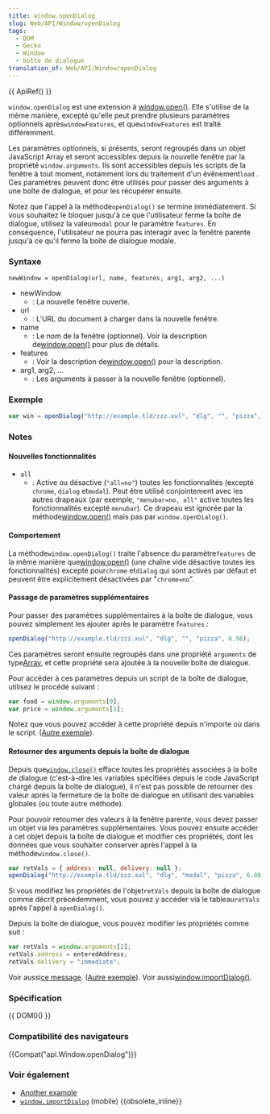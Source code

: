 ```yaml
---
title: window.openDialog
slug: Web/API/Window/openDialog
tags:
  - DOM
  - Gecko
  - Window
  - boîte de dialogue
translation_of: Web/API/Window/openDialog
---
```

{{ ApiRef() }}

`window.openDialog` est une extension à [window.open()](/fr/DOM/window.open). Elle s'utilise de la même manière, excepté qu'elle peut prendre plusieurs paramètres optionnels après`windowFeatures`, et que`windowFeatures` est traîté différemment.

Les paramètres optionnels, si présents, seront regroupés dans un objet JavaScript Array et seront accessibles depuis la nouvelle fenêtre par la propriété `window.arguments`. Ils sont accessibles depuis les scripts de la fenêtre à tout moment, notamment lors du traitement d'un évênement`load` . Ces paramètres peuvent donc être utilisés pour passer des arguments à une boîte de dialogue, et pour les récupérer ensuite.

Notez que l'appel à la méthode`openDialog()` se termine immédiatement. Si vous souhaitez le bloquer jusqu'à ce que l'utilisateur ferme la boîte de dialogue, utilisez la valeur`modal` pour le paramètre f`eatures`. En conséquence, l'utilisateur ne pourra pas interagir avec la fenêtre parente jusqu'à ce qu'il ferme la boîte de dialogue modale.

### Syntaxe

    newWindow = openDialog(url, name, features, arg1, arg2, ...)

- newWindow
  - : La nouvelle fenêtre ouverte.
- url
  - : L'URL du document à charger dans la nouvelle fenêtre.
- name
  - : Le nom de la fenêtre (optionnel). Voir la description de[window.open()](/fr/DOM/window.open) pour plus de détails.
- features
  - : Voir la description de[window.open()](/fr/DOM/window.open) pour la description.
- arg1, arg2, ...
  - : Les arguments à passer à la nouvelle fenêtre (optionnel).

### Exemple

```js
var win = openDialog("http://example.tld/zzz.xul", "dlg", "", "pizza", 6.98);
```

### Notes

#### Nouvelles fonctionnalités

- `all`
  - : Active ou désactive (`"all=no"`) toutes les fonctionnalités (excepté `chrome`, `dialog` et`modal`). Peut être utilisé conjointement avec les autres drapeaux (par exemple, `"menubar=no, all"` active toutes les fonctionnalités excepté `menubar`). Ce drapeau est ignorée par la méthode[window.open()](/fr/DOM/window.open) mais pas par `window.openDialog()`.

#### Comportement

La méthode`window.openDialog()` traite l'absence du paramètre`features` de la même manière que[window.open()](/fr/DOM/window.open) (une chaîne vide désactive toutes les fonctionnalités) excepté pour`chrome` et`dialog` qui sont activés par défaut et peuvent être explicitement désactivées par "`chrome=no`".

#### Passage de paramètres supplémentaires

Pour passer des paramètres supplémentaires à la boîte de dialogue, vous pouvez simplement les ajouter après le paramètre f`eatures` :

```js
openDialog("http://example.tld/zzz.xul", "dlg", "", "pizza", 6.98);
```

Ces paramètres seront ensuite regroupés dans une propriété `arguments` de type[Array](/en/Core_JavaScript_1.5_Reference/Global_Objects/Array), et cette propriété sera ajoutée à la nouvelle boîte de dialogue.

Pour accéder à ces paramètres depuis un script de la boîte de dialogue, utilisez le procédé suivant :

```js
var food = window.arguments[0];
var price = window.arguments[1];
```

Notez que vous pouvez accéder à cette propriété depuis n'importe où dans le script. ([Autre exemple](/en/Code_snippets/Dialogs_and_Prompts#Passing_arguments_and_displaying_a_dialog)).

#### Retourner des arguments depuis la boîte de dialogue

Depuis que[`window.close()`](/fr/DOM/window.close) efface toutes les propriétés associées à la boîte de dialogue (c'est-à-dire les variables spécifiées depuis le code JavaScript chargé depuis la boîte de dialogue), il n'est pas possible de retourner des valeur après la fermeture de la boîte de dialogue en utilisant des variables globales (ou toute autre méthode).

Pour pouvoir retourner des valeurs à la fenêtre parente, vous devez passer un objet via les paramètres supplémentaires. Vous pouvez ensuite accéder à cet objet depuis la boîte de dialogue et modifier ces propriétés, dont les données que vous souhaiter conserver après l'appel à la méthode`window.close()`.

```js
var retVals = { address: null, delivery: null };
openDialog("http://example.tld/zzz.xul", "dlg", "modal", "pizza", 6.98, retVals);
```

Si vous modifiez les propriétés de l'objet`retVals` depuis la boîte de dialogue comme décrit précédemment, vous pouvez y accéder via le tableau`retVals` après l'appel à `openDialog()`.

Depuis la boîte de dialogue, vous pouvez modifier les propriétés comme suit :

```js
var retVals = window.arguments[2];
retVals.address = enteredAddress;
retVals.delivery = "immediate";
```

Voir aussi[ce message](http://groups.google.com/group/netscape.public.dev.xul/msg/02075a1736406b40). ([Autre exemple](/en/Code_snippets/Dialogs_and_Prompts#Passing_arguments_and_displaying_a_dialog)).
Voir aussi[window.importDialog()](/fr/DOM/window.importDialog).

### Spécification

{{ DOM0() }}

### Compatibilité des navigateurs

{{Compat("api.Window.openDialog")}}

### Voir également

- [Another example](/en-US/Add-ons/Code_snippets/Dialogs_and_Prompts#Passing_arguments_and_displaying_a_dialog)
- [`window.importDialog`](/en-US/docs/Archive/Web/Window.importDialog) (mobile) {{obsolete_inline}}

